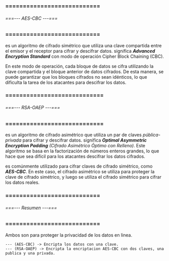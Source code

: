 ### =========================== ###
###### ===--- AES-CBC ---=== ######
### =========================== ###

[](AES-CBC) es un algoritmo de cifrado simétrico que utiliza una clave compartida entre el emisor y el receptor para cifrar y descifrar datos. [](AES-CBC) significa ___Advanced Encryption Standard___ con modo de operación Cipher Block Chaining (CBC).

En este modo de operación, cada bloque de datos se cifra utilizando la clave compartida y el bloque anterior de datos cifrados. De esta manera, se puede garantizar que los bloques cifrados no sean idénticos, lo que dificulta la tarea de los atacantes para descifrar los datos.

### ============================ ###
###### ===--- RSA-OAEP ---=== ######
### ============================ ###

[](RSA-OAEP) es un algoritmo de cifrado asimétrico que utiliza un par de claves _pública-privada_ para cifrar y descifrar datos. [](RSA-OAEP) significa ___Optimal Asymmetric Encryption Padding___ *(Cifrado Asimétrico Óptimo con Relleno)*. Este algoritmo se basa en la factorización de números enteros grandes, lo que hace que sea difícil para los atacantes descifrar los datos cifrados.

[](RSA-OAEP) es comúnmente utilizado para cifrar claves de cifrado simétrico, como ___AES-CBC___.
	En este caso, el cifrado asimétrico se utiliza para proteger la clave de cifrado simétrico, y luego se utiliza el cifrado simétrico para cifrar los datos reales.

### =========================== ###
###### ===--- Resumen ---=== ######
### =========================== ###

Ambos son para proteger la privacidad de los datos en linea.

	--- (AES-CBC) -> Encripta los datos con una clave.
	--- (RSA-OAEP) -> Encripta la encriptacion AES-CBC con dos claves, una publica y una privada.